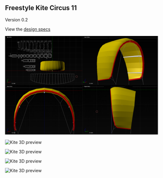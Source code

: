 
## Freestyle Kite Circus 11

Version 0.2

View the [design specs](https://github.com/wingworks/Circus-11/blob/master/Circus-11.kite) 

![Kite 3D preview](https://github.com/wingworks/Circus-11/blob/master/quad_view.png)  

![Kite 3D preview](https://github.com/wingworks/Circus-11/blob/master/Circus-10_perspective.png)  

![Kite 3D preview](https://github.com/wingworks/Circus-11/blob/master/Circus-10_front.png)

![Kite 3D preview](https://github.com/wingworks/Circus-11/blob/master/Circus-10_bottom.png)

![Kite 3D preview](https://github.com/wingworks/Circus-11/blob/master/Circus-10_right.png)


